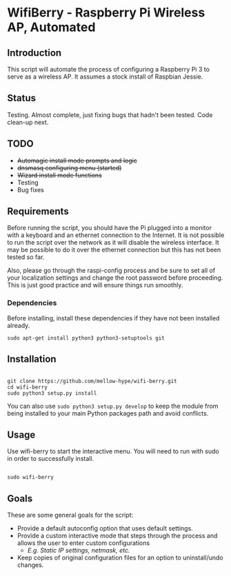 # WifiBerry - Raspberry Pi Wireless AP, Automated

## Introduction
This script will automate the process of configuring a Raspberry Pi 3 to serve as a wireless AP. It assumes a stock install of Raspbian Jessie.

## Status
Testing. Almost complete, just fixing bugs that hadn't been tested. Code clean-up next.

## TODO
+ ~~Automagic install mode prompts and logic~~
+ ~~dnsmasq configuring menu (started)~~
+ ~~Wizard install mode functions~~
+ Testing
+ Bug fixes

## Requirements
Before running the script, you should have the Pi plugged into a monitor with a keyboard and an ethernet connection to the Internet. It is not possible to run the script over the network as it will disable the wireless interface. It may be possible to do it over the ethernet connection but this has not been tested so far.

Also, please go through the raspi-config process and be sure to set all of your localization settings and change the root password before proceeding. This is just good practice and will ensure things run smoothly.

### Dependencies
Before installing, install these dependencies if they have not been installed already.
```
sudo apt-get install python3 python3-setuptools git

```

## Installation
```

git clone https://github.com/mellow-hype/wifi-berry.git
cd wifi-berry
sudo python3 setup.py install

```
You can also use ```sudo python3 setup.py develop``` to keep the module from being installed to your main Python packages path and avoid conflicts.

## Usage
Use wifi-berry to start the interactive menu. You will need to run with sudo in order to successfully install.
```

sudo wifi-berry

```

## Goals
These are some general goals for the script:
+ Provide a default autoconfig option that uses default settings.
+ Provide a custom interactive mode that steps through the process and allows the user to enter custom configurations
    * _E.g. Static IP settings,  netmask, etc._
+ Keep copies of original configuration files for an option to uninstall/undo changes.
